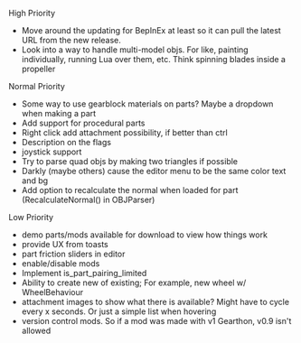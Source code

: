 High Priority
- Move around the updating for BepInEx at least so it can pull the latest URL from the new release.
- Look into a way to handle multi-model objs. For like, painting individually, running Lua over them, etc. Think spinning blades inside a propeller

Normal Priority
- Some way to use gearblock materials on parts? Maybe a dropdown when making a part
- Add support for procedural parts
- Right click add attachment possibility, if better than ctrl
- Description on the flags
- joystick support
- Try to parse quad objs by making two triangles if possible
- Darkly (maybe others) cause the editor menu to be the same color text and bg
- Add option to recalculate the normal when loaded for part (RecalculateNormal() in OBJParser)

Low Priority
- demo parts/mods available for download to view how things work
- provide UX from toasts
- part friction sliders in editor
- enable/disable mods
- Implement is_part_pairing_limited
- Ability to create new of existing; For example, new wheel w/ WheelBehaviour
- attachment images to show what there is available? Might have to cycle every x seconds. Or just a simple list when hovering
- version control mods. So if a mod was made with v1 Gearthon, v0.9 isn't allowed
